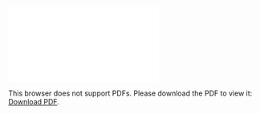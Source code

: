 <object data="christ-in-song/CIS1908pdfs/522.pdf" type="application/pdf" width="100%" height="1024px">
    <embed src="christ-in-song/CIS1908pdfs/522.pdf">
        <p>This browser does not support PDFs. Please download the PDF to view it: <a href="christ-in-song/CIS1908pdfs/522.pdf">Download PDF</a>.</p>
    </embed>
</object>
